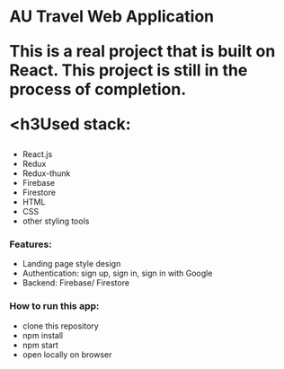 <h1>AU Travel Web Application</>

This is a real project that is built on React. This project is still in the process of completion.

  <h3Used stack: </h3>
  <ul>
    <li>React.js </li> 
    <li>Redux</li>
    <li>Redux-thunk</li>
    <li>Firebase</li>
    <li>Firestore</li>
    <li>HTML</li>
    <li>CSS</li>
    <li>other styling tools</li>
   </ul>

  <h3>Features:</h3>
  <ul>
    <li>Landing page style design </li> 
    <li>Authentication: sign up, sign in, sign in with Google</li>
    <li>Backend: Firebase/ Firestore</li>
  </ul>

  <h3>How to run this app: </h3>
  
  <ul>
    <li>clone this repository </li> 
    <li>npm install</li>
    <li>npm start</li>
    <li>open locally on browser</li
  </ul>
